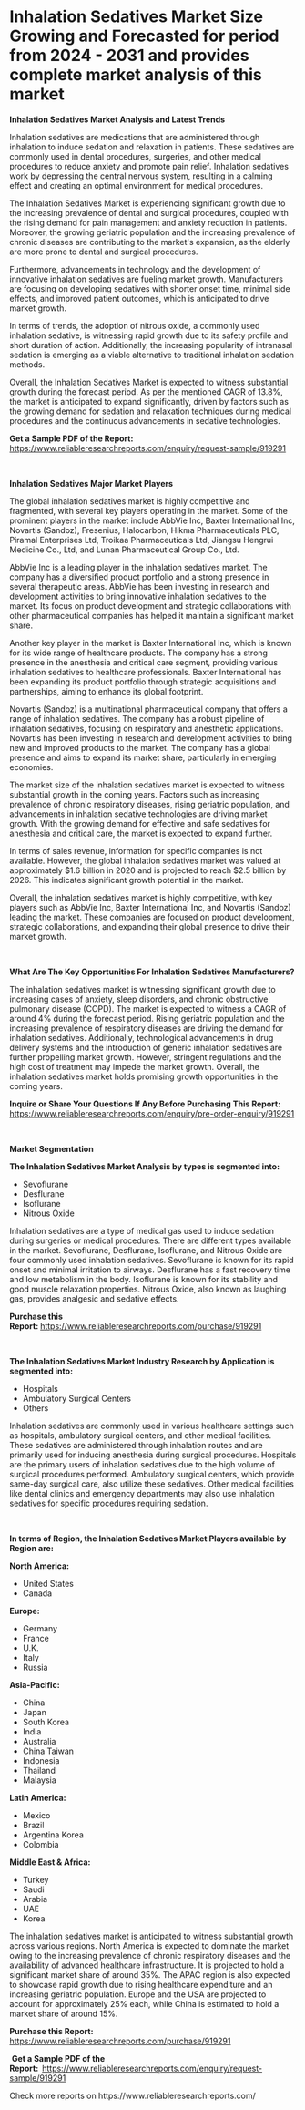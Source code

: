 <p><h1>Inhalation Sedatives Market Size Growing and Forecasted for period from 2024 - 2031 and provides complete market analysis of this market</h1></p><p><strong>Inhalation Sedatives Market Analysis and Latest Trends</strong></p>
<p><p>Inhalation sedatives are medications that are administered through inhalation to induce sedation and relaxation in patients. These sedatives are commonly used in dental procedures, surgeries, and other medical procedures to reduce anxiety and promote pain relief. Inhalation sedatives work by depressing the central nervous system, resulting in a calming effect and creating an optimal environment for medical procedures.</p><p>The Inhalation Sedatives Market is experiencing significant growth due to the increasing prevalence of dental and surgical procedures, coupled with the rising demand for pain management and anxiety reduction in patients. Moreover, the growing geriatric population and the increasing prevalence of chronic diseases are contributing to the market's expansion, as the elderly are more prone to dental and surgical procedures.</p><p>Furthermore, advancements in technology and the development of innovative inhalation sedatives are fueling market growth. Manufacturers are focusing on developing sedatives with shorter onset time, minimal side effects, and improved patient outcomes, which is anticipated to drive market growth.</p><p>In terms of trends, the adoption of nitrous oxide, a commonly used inhalation sedative, is witnessing rapid growth due to its safety profile and short duration of action. Additionally, the increasing popularity of intranasal sedation is emerging as a viable alternative to traditional inhalation sedation methods.</p><p>Overall, the Inhalation Sedatives Market is expected to witness substantial growth during the forecast period. As per the mentioned CAGR of 13.8%, the market is anticipated to expand significantly, driven by factors such as the growing demand for sedation and relaxation techniques during medical procedures and the continuous advancements in sedative technologies.</p></p>
<p><strong>Get a Sample PDF of the Report:&nbsp;</strong> <a href="https://www.reliableresearchreports.com/enquiry/request-sample/919291">https://www.reliableresearchreports.com/enquiry/request-sample/919291</a></p>
<p>&nbsp;</p>
<p><strong>Inhalation Sedatives Major Market Players</strong></p>
<p><p>The global inhalation sedatives market is highly competitive and fragmented, with several key players operating in the market. Some of the prominent players in the market include AbbVie Inc, Baxter International Inc, Novartis (Sandoz), Fresenius, Halocarbon, Hikma Pharmaceuticals PLC, Piramal Enterprises Ltd, Troikaa Pharmaceuticals Ltd, Jiangsu Hengrui Medicine Co., Ltd, and Lunan Pharmaceutical Group Co., Ltd.</p><p>AbbVie Inc is a leading player in the inhalation sedatives market. The company has a diversified product portfolio and a strong presence in several therapeutic areas. AbbVie has been investing in research and development activities to bring innovative inhalation sedatives to the market. Its focus on product development and strategic collaborations with other pharmaceutical companies has helped it maintain a significant market share.</p><p>Another key player in the market is Baxter International Inc, which is known for its wide range of healthcare products. The company has a strong presence in the anesthesia and critical care segment, providing various inhalation sedatives to healthcare professionals. Baxter International has been expanding its product portfolio through strategic acquisitions and partnerships, aiming to enhance its global footprint.</p><p>Novartis (Sandoz) is a multinational pharmaceutical company that offers a range of inhalation sedatives. The company has a robust pipeline of inhalation sedatives, focusing on respiratory and anesthetic applications. Novartis has been investing in research and development activities to bring new and improved products to the market. The company has a global presence and aims to expand its market share, particularly in emerging economies.</p><p>The market size of the inhalation sedatives market is expected to witness substantial growth in the coming years. Factors such as increasing prevalence of chronic respiratory diseases, rising geriatric population, and advancements in inhalation sedative technologies are driving market growth. With the growing demand for effective and safe sedatives for anesthesia and critical care, the market is expected to expand further.</p><p>In terms of sales revenue, information for specific companies is not available. However, the global inhalation sedatives market was valued at approximately $1.6 billion in 2020 and is projected to reach $2.5 billion by 2026. This indicates significant growth potential in the market.</p><p>Overall, the inhalation sedatives market is highly competitive, with key players such as AbbVie Inc, Baxter International Inc, and Novartis (Sandoz) leading the market. These companies are focused on product development, strategic collaborations, and expanding their global presence to drive their market growth.</p></p>
<p>&nbsp;</p>
<p><strong>What Are The Key Opportunities For Inhalation Sedatives Manufacturers?</strong></p>
<p><p>The inhalation sedatives market is witnessing significant growth due to increasing cases of anxiety, sleep disorders, and chronic obstructive pulmonary disease (COPD). The market is expected to witness a CAGR of around 4% during the forecast period. Rising geriatric population and the increasing prevalence of respiratory diseases are driving the demand for inhalation sedatives. Additionally, technological advancements in drug delivery systems and the introduction of generic inhalation sedatives are further propelling market growth. However, stringent regulations and the high cost of treatment may impede the market growth. Overall, the inhalation sedatives market holds promising growth opportunities in the coming years.</p></p>
<p><strong>Inquire or Share Your Questions If Any Before Purchasing This Report:</strong> <a href="https://www.reliableresearchreports.com/enquiry/pre-order-enquiry/919291">https://www.reliableresearchreports.com/enquiry/pre-order-enquiry/919291</a></p>
<p>&nbsp;</p>
<p><strong>Market Segmentation</strong></p>
<p><strong>The Inhalation Sedatives Market Analysis by types is segmented into:</strong></p>
<p><ul><li>Sevoflurane</li><li>Desflurane</li><li>Isoflurane</li><li>Nitrous Oxide</li></ul></p>
<p><p>Inhalation sedatives are a type of medical gas used to induce sedation during surgeries or medical procedures. There are different types available in the market. Sevoflurane, Desflurane, Isoflurane, and Nitrous Oxide are four commonly used inhalation sedatives. Sevoflurane is known for its rapid onset and minimal irritation to airways. Desflurane has a fast recovery time and low metabolism in the body. Isoflurane is known for its stability and good muscle relaxation properties. Nitrous Oxide, also known as laughing gas, provides analgesic and sedative effects.</p></p>
<p><strong>Purchase this Report:&nbsp;</strong><a href="https://www.reliableresearchreports.com/purchase/919291">https://www.reliableresearchreports.com/purchase/919291</a></p>
<p>&nbsp;</p>
<p><strong>The Inhalation Sedatives Market Industry Research by Application is segmented into:</strong></p>
<p><ul><li>Hospitals</li><li>Ambulatory Surgical Centers</li><li>Others</li></ul></p>
<p><p>Inhalation sedatives are commonly used in various healthcare settings such as hospitals, ambulatory surgical centers, and other medical facilities. These sedatives are administered through inhalation routes and are primarily used for inducing anesthesia during surgical procedures. Hospitals are the primary users of inhalation sedatives due to the high volume of surgical procedures performed. Ambulatory surgical centers, which provide same-day surgical care, also utilize these sedatives. Other medical facilities like dental clinics and emergency departments may also use inhalation sedatives for specific procedures requiring sedation.</p></p>
<p>&nbsp;</p>
<p><strong>In terms of Region, the Inhalation Sedatives Market Players available by Region are:</strong></p>
<p>
    <p> <strong> North America: </strong>
        <ul>
            <li>United States</li>
            <li>Canada</li>
        </ul>
        </p> 
    <p> <strong> Europe: </strong>
        <ul>
            <li>Germany</li>
            <li>France</li>
            <li>U.K.</li>
            <li>Italy</li>
            <li>Russia</li>
        </ul>
        </p> 
    <p> <strong> Asia-Pacific: </strong>
        <ul>
            <li>China</li>
            <li>Japan</li>
            <li>South Korea</li>
            <li>India</li>
            <li>Australia</li>
            <li>China Taiwan</li>
            <li>Indonesia</li>
            <li>Thailand</li>
            <li>Malaysia</li>
        </ul>
        </p> 
    <p> <strong> Latin America: </strong>
        <ul>
            <li>Mexico</li>
            <li>Brazil</li>
            <li>Argentina Korea</li>
            <li>Colombia</li>
        </ul>
        </p> 
    <p> <strong> Middle East & Africa: </strong>
        <ul>
            <li>Turkey</li>
            <li>Saudi</li>
            <li>Arabia</li>
            <li>UAE</li>
            <li>Korea</li>
        </ul>
    </p>
    </p>
<p><p>The inhalation sedatives market is anticipated to witness substantial growth across various regions. North America is expected to dominate the market owing to the increasing prevalence of chronic respiratory diseases and the availability of advanced healthcare infrastructure. It is projected to hold a significant market share of around 35%. The APAC region is also expected to showcase rapid growth due to rising healthcare expenditure and an increasing geriatric population. Europe and the USA are projected to account for approximately 25% each, while China is estimated to hold a market share of around 15%.</p></p>
<p><strong>Purchase this Report: </strong><a href="https://www.reliableresearchreports.com/purchase/919291">https://www.reliableresearchreports.com/purchase/919291</a></p>
<p>&nbsp;<strong>Get a Sample PDF of the Report:&nbsp;&nbsp;</strong><a href="https://www.reliableresearchreports.com/enquiry/request-sample/919291">https://www.reliableresearchreports.com/enquiry/request-sample/919291</a></p>
<p><strong></strong></p>
<p>Check more reports on https://www.reliableresearchreports.com/</p>